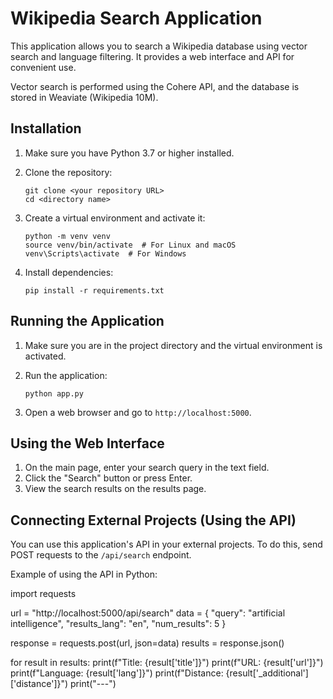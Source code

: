 # Wikipedia Search Application

This application allows you to search a Wikipedia database using vector search and language filtering. It provides a web interface and API for convenient use.

Vector search is performed using the Cohere API, and the database is stored in Weaviate (Wikipedia 10M).

## Installation

1. Make sure you have Python 3.7 or higher installed.

2. Clone the repository:
   ```
   git clone <your repository URL>
   cd <directory name>
   ```

3. Create a virtual environment and activate it:
   ```
   python -m venv venv
   source venv/bin/activate  # For Linux and macOS
   venv\Scripts\activate  # For Windows
   ```

4. Install dependencies:
   ```
   pip install -r requirements.txt
   ```

## Running the Application

1. Make sure you are in the project directory and the virtual environment is activated.

2. Run the application:
   ```
   python app.py
   ```

3. Open a web browser and go to `http://localhost:5000`.

## Using the Web Interface

1. On the main page, enter your search query in the text field.
2. Click the "Search" button or press Enter.
3. View the search results on the results page.

## Connecting External Projects (Using the API)

You can use this application's API in your external projects. To do this, send POST requests to the `/api/search` endpoint.

Example of using the API in Python:

import requests

url = "http://localhost:5000/api/search"
data = {
    "query": "artificial intelligence",
    "results_lang": "en",
    "num_results": 5
}

response = requests.post(url, json=data)
results = response.json()

for result in results:
    print(f"Title: {result['title']}")
    print(f"URL: {result['url']}")
    print(f"Language: {result['lang']}")
    print(f"Distance: {result['_additional']['distance']}")
    print("---")